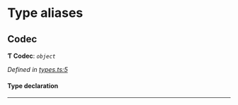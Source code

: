 

# Type aliases

<a id="codec"></a>

##  Codec

**Ƭ Codec**: *`object`*

*Defined in [types.ts:5](https://github.com/polkadot-js/common/blob/f1ca4ee/packages/trie-codec/src/types.ts#L5)*

#### Type declaration

___

